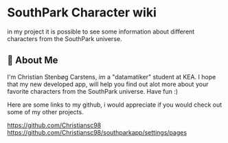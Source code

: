 # SouthPark Character wiki

in my project it is possible to see some information about different characters from the SouthPark universe.

## 🚀 About Me

I'm Christian Stenbøg Carstens, im a "datamatiker" student at KEA. I hope that my new developed app, will help you find out alot more about your favorite characters from the SouthPark universe. Have fun :)

Here are some links to my github, i would appreciate if you would check out some of my other projects.

https://github.com/Christiansc98
https://github.com/Christiansc98/southparkapp/settings/pages
